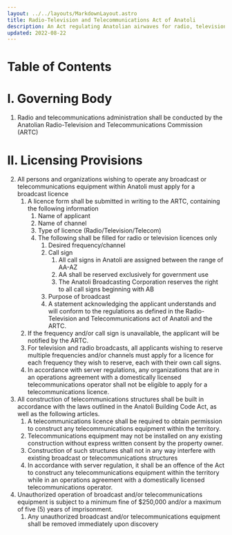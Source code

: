```yaml
---
layout: ../../layouts/MarkdownLayout.astro
title: Radio-Television and Telecommunications Act of Anatoli
description: An Act regulating Anatolian airwaves for radio, television, telecommunications, and other purposes connected herewith.
updated: 2022-08-22
---
```

# Table of Contents
# I. Governing Body
1. Radio and telecommunications administration shall be conducted by the Anatolian Radio-Television and Telecommunications Commission (ARTC)
# II. Licensing Provisions
2. All persons and organizations wishing to operate any broadcast or telecommunications equipment within Anatoli must apply for a broadcast licence
    1. A licence form shall be submitted in writing to the ARTC, containing the following information
        1. Name of applicant
        2. Name of channel
        3. Type of licence (Radio/Television/Telecom)
        4. The following shall be filled for radio or television licences only
            1. Desired frequency/channel
            2. Call sign
                1. All call signs in Anatoli are assigned between the range of AA-AZ
                2. AA shall be reserved exclusively for government use
                3. The Anatoli Broadcasting Corporation reserves the right to all call signs beginning with AB
            3. Purpose of broadcast
            4. A statement acknowledging the applicant understands and will conform to the regulations as defined in the Radio-Television and Telecommunications act of Anatoli and the ARTC.
    2. If the frequency and/or call sign is unavailable, the applicant will be notified by the ARTC.
    3. For television and radio broadcasts, all applicants wishing to reserve multiple frequencies and/or channels must apply for a licence for each frequency they wish to reserve, each with their own call signs.
    4. In accordance with server regulations, any organizations that are in an operations agreement with a domestically licensed telecommunications operator shall not be eligible to apply for a telecommunications licence.
3. All construction of telecommunications structures shall be built in accordance with the laws outlined in the Anatoli Building Code Act, as well as the following articles.
    1. A telecommunications licence shall be required to obtain permission to construct any telecommunications equipment within the territory.
    2. Telecommunications equipment may not be installed on any existing construction without express written consent by the property owner.
    3. Construction of such structures shall not in any way interfere with existing broadcast or telecommunications structures
    4. In accordance with server regulation, it shall be an offence of the Act to construct any telecommunications equipment within the territory while in an operations agreement with a domestically licensed telecommunications operator.
4. Unauthorized operation of broadcast and/or telecommunications equipment is subject to a minimum fine of $250,000 and/or a maximum of five (5) years of imprisonment.
    1. Any unauthorized broadcast and/or telecommunications equipment shall be removed immediately upon discovery
